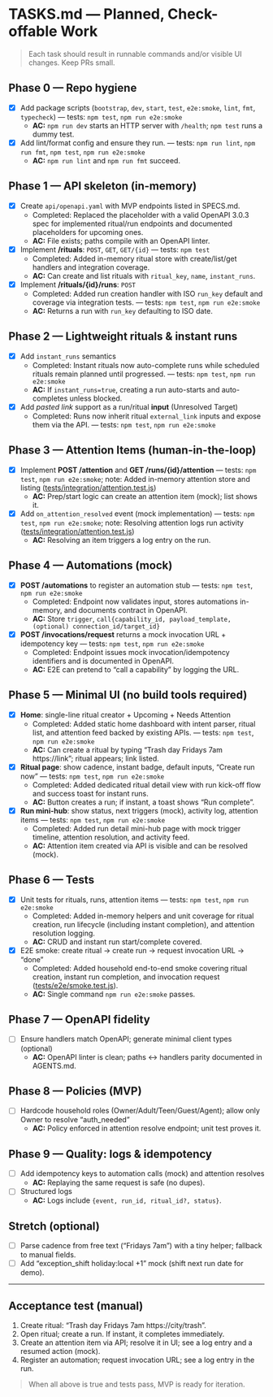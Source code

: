 # TASKS.md — Planned, Check-offable Work

> Each task should result in runnable commands and/or visible UI changes. Keep PRs small.

## Phase 0 — Repo hygiene

- [x] Add package scripts (`bootstrap`, `dev`, `start`, `test`, `e2e:smoke`, `lint`, `fmt`, `typecheck`) — tests: `npm test`, `npm run e2e:smoke`
  - **AC:** `npm run dev` starts an HTTP server with `/health`; `npm test` runs a dummy test.
- [x] Add lint/format config and ensure they run. — tests: `npm run lint`, `npm run fmt`, `npm test`, `npm run e2e:smoke`
  - **AC:** `npm run lint` and `npm run fmt` succeed.

## Phase 1 — API skeleton (in-memory)

- [x] Create `api/openapi.yaml` with MVP endpoints listed in SPECS.md.
  - Completed: Replaced the placeholder with a valid OpenAPI 3.0.3 spec for implemented ritual/run endpoints and documented placeholders for upcoming ones.
  - **AC:** File exists; paths compile with an OpenAPI linter.
- [x] Implement **/rituals**: `POST`, `GET`, `GET/{id}` — tests: `npm test`
  - Completed: Added in-memory ritual store with create/list/get handlers and integration coverage.
  - **AC:** Can create and list rituals with `ritual_key`, `name`, `instant_runs`.
- [x] Implement **/rituals/{id}/runs**: `POST`
  - Completed: Added run creation handler with ISO `run_key` default and coverage via integration tests. — tests: `npm test`, `npm run e2e:smoke`
  - **AC:** Returns a run with `run_key` defaulting to ISO date.

## Phase 2 — Lightweight rituals & instant runs

- [x] Add `instant_runs` semantics
  - Completed: Instant rituals now auto-complete runs while scheduled rituals remain planned until progressed. — tests: `npm test`, `npm run e2e:smoke`
  - **AC:** If `instant_runs=true`, creating a run auto-starts and auto-completes unless blocked.
- [x] Add _pasted link_ support as a run/ritual **input** (Unresolved Target)
  - Completed: Runs now inherit ritual `external_link` inputs and expose them via the API. — tests: `npm test`, `npm run e2e:smoke`

## Phase 3 — Attention Items (human-in-the-loop)

- [x] Implement **POST /attention** and **GET /runs/{id}/attention** — tests: `npm test`, `npm run e2e:smoke`; note: Added in-memory attention store and listing ([tests/integration/attention.test.js](tests/integration/attention.test.js))
  - **AC:** Prep/start logic can create an attention item (mock); list shows it.
- [x] Add `on_attention_resolved` event (mock implementation) — tests: `npm test`, `npm run e2e:smoke`; note: Resolving attention logs run activity ([tests/integration/attention.test.js](tests/integration/attention.test.js))
  - **AC:** Resolving an item triggers a log entry on the run.

## Phase 4 — Automations (mock)

- [x] **POST /automations** to register an automation stub — tests: `npm test`, `npm run e2e:smoke`
  - Completed: Endpoint now validates input, stores automations in-memory, and documents contract in OpenAPI.
  - **AC:** Store `trigger`, `call{capability_id, payload_template, (optional) connection_id/target_id}`
- [x] **POST /invocations/request** returns a mock invocation URL + idempotency key — tests: `npm test`, `npm run e2e:smoke`
  - Completed: Endpoint issues mock invocation/idempotency identifiers and is documented in OpenAPI.
  - **AC:** E2E can pretend to “call a capability” by logging the URL.

## Phase 5 — Minimal UI (no build tools required)

- [x] **Home**: single-line ritual creator + Upcoming + Needs Attention
  - Completed: Added static home dashboard with intent parser, ritual list, and attention feed backed by existing APIs. — tests: `npm test`, `npm run e2e:smoke`
  - **AC:** Can create a ritual by typing “Trash day Fridays 7am https://link”; ritual appears; link listed.
- [x] **Ritual page**: show cadence, instant badge, default inputs, “Create run now” — tests: `npm test`, `npm run e2e:smoke`
  - Completed: Added dedicated ritual detail view with run kick-off flow and success toast for instant runs.
  - **AC:** Button creates a run; if instant, a toast shows “Run complete”.
- [x] **Run mini-hub**: show status, next triggers (mock), activity log, attention items — tests: `npm test`, `npm run e2e:smoke`
  - Completed: Added run detail mini-hub page with mock trigger timeline, attention resolution, and activity feed.
  - **AC:** Attention item created via API is visible and can be resolved (mock).

## Phase 6 — Tests

- [x] Unit tests for rituals, runs, attention items — tests: `npm test`, `npm run e2e:smoke`
  - Completed: Added in-memory helpers and unit coverage for ritual creation, run lifecycle (including instant completion), and attention resolution logging.
  - **AC:** CRUD and instant run start/complete covered.
- [x] E2E smoke: create ritual → create run → request invocation URL → “done”
  - Completed: Added household end-to-end smoke covering ritual creation, instant run completion, and invocation request ([tests/e2e/smoke.test.js](tests/e2e/smoke.test.js)).
  - **AC:** Single command `npm run e2e:smoke` passes.

## Phase 7 — OpenAPI fidelity

- [ ] Ensure handlers match OpenAPI; generate minimal client types (optional)
  - **AC:** OpenAPI linter is clean; paths ↔ handlers parity documented in AGENTS.md.

## Phase 8 — Policies (MVP)

- [ ] Hardcode household roles (Owner/Adult/Teen/Guest/Agent); allow only Owner to resolve “auth_needed”
  - **AC:** Policy enforced in attention resolve endpoint; unit test proves it.

## Phase 9 — Quality: logs & idempotency

- [ ] Add idempotency keys to automation calls (mock) and attention resolves
  - **AC:** Replaying the same request is safe (no dupes).
- [ ] Structured logs
  - **AC:** Logs include `{event, run_id, ritual_id?, status}`.

## Stretch (optional)

- [ ] Parse cadence from free text (“Fridays 7am”) with a tiny helper; fallback to manual fields.
- [ ] Add “exception_shift holiday:local +1” mock (shift next run date for demo).

---

## Acceptance test (manual)

1. Create ritual: “Trash day Fridays 7am https://city/trash”.
2. Open ritual; create a run. If instant, it completes immediately.
3. Create an attention item via API; resolve it in UI; see a log entry and a resumed action (mock).
4. Register an automation; request invocation URL; see a log entry in the run.

> When all above is true and tests pass, MVP is ready for iteration.
